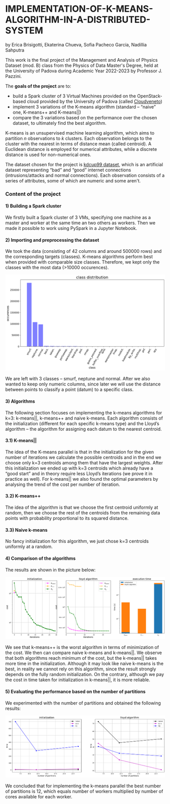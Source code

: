 # IMPLEMENTATION-OF-K-MEANS-ALGORITHM-IN-A-DISTRIBUTED-SYSTEM

by Erica Brisigotti, Ekaterina Chueva, Sofia Pacheco Garcia, Nadillia Sahputra

This work is the final project of the Management and Analysis of Physics Dataset (mod. B) class from the Physics of Data Master's Degree, held at
the University of Padova during Academic Year 2022-2023 by Professor J. Pazzini. 

The **goals of the project** are to:
- build a Spark cluster of 3 Virtual Machines provided on the OpenStack-based cloud provided by the University of Padova (called [Cloudveneto](https://cloudveneto.it/))
- implement 3 variations of the K-means algorithm (standard – “naive” one, K-means++ and K-means||)
- compare the 3 variations based on the performance over the chosen dataset, to ultimately find the best algorithm. 

K-means is an unsupervised machine learning algorithm, which aims to partition $n$ observations to $k$ clusters.
Each observation belongs to the cluster with the nearest in terms of distance mean (called centroid). 
A Euclidean distance is employed for numerical attributes, while a discrete distance is used for non-numerical ones.

The dataset chosen for the project is [kdcup99 dataset](https://scikit-learn.org/stable/datasets/real_world.html#kddcup-99-dataset),
which is an artificial dataset representing “bad” and “good” internet connections (intrusions/attacks and normal connections). Each observation consists of a series of attributes, some of which are numeric and some aren't.

### Content of the project

#### 1) Building a Spark cluster

We firstly built a Spark cluster of 3 VMs, specifying one machine as a master and worker at the same time an two others as workers.
Then we made it possible to work using PySpark in a Jupyter Notebook.

#### 2) Importing and preprocessing the dataset

We took the data (consisting of 42 columns and around 500000 rows) and the corresponding targets (classes).
K-means algorithms perform best when provided with comparable size classes. Therefore, we kept only the classes with the most data (>10000 occurences). 

![alt text](https://github.com/EkaterinaChueva/IMPLEMENTATION-OF-K-MEANS-ALGORITHM-IN-A-DISTRIBUTED-SYSTEM/blob/main/class_distribution.png)

We are left with 3 classes – smurf, neptune and normal. After we also wanted to keep only numeric columns, since later we will use the distance between points to classify a point (datum) to a specific class.

#### 3) Algorithms

The following section focuses on implementing the k-means algorithms for k=3: k-means||, k-means++ and naive k-means.
Each algorithm consists of the initialization (different for each specific k-means type) and the Lloyd’s algorithm –
the algorithm for assigning each datum to the nearest centroid.

#### 3.1) K-means||

The idea of the K-means parallel is that in the initialization for the given number of iterations we calculate the possible centroids
and in the end we choose only k=3 centroids among them that have the largest weights.
After this initialization we ended up with k=3 centroids which already have a “good start” and in theory require less Lloyd’s iterations (we prove it in practice as well).
For k-means|| we also found the optimal parameters by analysing the trend of the cost per number of iteration.

#### 3.2) K-means++

The idea of the algorithm is that we choose the first centroid uniformly at random,
then we choose the rest of the centroids from the remaining data points with probability proportional to its squared distance.

#### 3.3) Naive k-means

No fancy initialization for this algorithm, we just chose k=3 centroids uniformly at a random.

#### 4) Comparison of the algorithms

The results are shown in the picture below:

![alt text](https://github.com/EkaterinaChueva/IMPLEMENTATION-OF-K-MEANS-ALGORITHM-IN-A-DISTRIBUTED-SYSTEM/blob/main/comparison.png)

We see that k-means++ is the worst algorithm in terms of minimization of the cost. We then can compare naive k-means and k-means||.
We observe that both algorithms reach minimum of the cost, but the k-means|| takes more time in the initialization.
Although it may look like naive k-means is the best, in reality we cannot rely on this algorithm,
since the result strongly depends on the fully random initialization.
On the contrary, although we pay the cost in time taken for initialization in k-means||, it is more reliable.

#### 5) Evaluating the performance based on the number of partitions


We experimented with the number of partitions and obtained the following results:

![alt text](https://github.com/EkaterinaChueva/IMPLEMENTATION-OF-K-MEANS-ALGORITHM-IN-A-DISTRIBUTED-SYSTEM/blob/main/partitions.png)

We concluded that for implementing the k-means parallel the best number of partitions is 12,
which equals number of workers multiplied by number of cores available for each worker.
